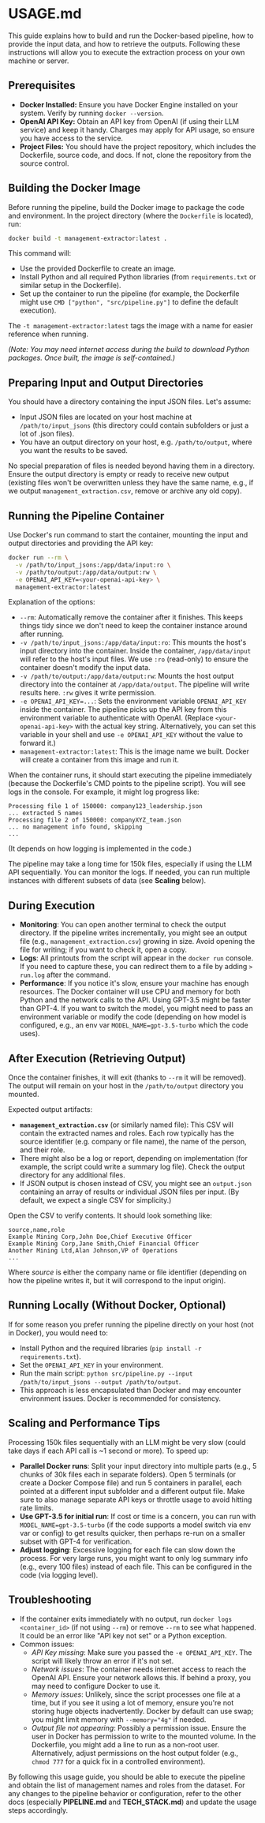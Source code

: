 # USAGE.md

This guide explains how to build and run the Docker-based pipeline, how to provide the input data, and how to retrieve the outputs. Following these instructions will allow you to execute the extraction process on your own machine or server.

## Prerequisites

- **Docker Installed:** Ensure you have Docker Engine installed on your system. Verify by running `docker --version`.
- **OpenAI API Key:** Obtain an API key from OpenAI (if using their LLM service) and keep it handy. Charges may apply for API usage, so ensure you have access to the service.
- **Project Files:** You should have the project repository, which includes the Dockerfile, source code, and docs. If not, clone the repository from the source control.

## Building the Docker Image

Before running the pipeline, build the Docker image to package the code and environment. In the project directory (where the `Dockerfile` is located), run:

```bash
docker build -t management-extractor:latest .
```

This command will:
- Use the provided Dockerfile to create an image.
- Install Python and all required Python libraries (from `requirements.txt` or similar setup in the Dockerfile).
- Set up the container to run the pipeline (for example, the Dockerfile might use `CMD ["python", "src/pipeline.py"]` to define the default execution).

The `-t management-extractor:latest` tags the image with a name for easier reference when running.

*(Note: You may need internet access during the build to download Python packages. Once built, the image is self-contained.)*

## Preparing Input and Output Directories

You should have a directory containing the input JSON files. Let's assume:
- Input JSON files are located on your host machine at `/path/to/input_jsons` (this directory could contain subfolders or just a lot of .json files).
- You have an output directory on your host, e.g. `/path/to/output`, where you want the results to be saved.

No special preparation of files is needed beyond having them in a directory. Ensure the output directory is empty or ready to receive new output (existing files won't be overwritten unless they have the same name, e.g., if we output `management_extraction.csv`, remove or archive any old copy).

## Running the Pipeline Container

Use Docker's run command to start the container, mounting the input and output directories and providing the API key:

```bash
docker run --rm \
  -v /path/to/input_jsons:/app/data/input:ro \
  -v /path/to/output:/app/data/output:rw \
  -e OPENAI_API_KEY=<your-openai-api-key> \
  management-extractor:latest
```

Explanation of the options:
- `--rm`: Automatically remove the container after it finishes. This keeps things tidy since we don't need to keep the container instance around after running.
- `-v /path/to/input_jsons:/app/data/input:ro`: This mounts the host's input directory into the container. Inside the container, `/app/data/input` will refer to the host's input files. We use `:ro` (read-only) to ensure the container doesn't modify the input data.
- `-v /path/to/output:/app/data/output:rw`: Mounts the host output directory into the container at `/app/data/output`. The pipeline will write results here. `:rw` gives it write permission.
- `-e OPENAI_API_KEY=...`: Sets the environment variable `OPENAI_API_KEY` inside the container. The pipeline picks up the API key from this environment variable to authenticate with OpenAI. (Replace `<your-openai-api-key>` with the actual key string. Alternatively, you can set this variable in your shell and use `-e OPENAI_API_KEY` without the value to forward it.)
- `management-extractor:latest`: This is the image name we built. Docker will create a container from this image and run it.

When the container runs, it should start executing the pipeline immediately (because the Dockerfile's CMD points to the pipeline script). You will see logs in the console. For example, it might log progress like:
```
Processing file 1 of 150000: company123_leadership.json
... extracted 5 names
Processing file 2 of 150000: companyXYZ_team.json
... no management info found, skipping
...
```
(It depends on how logging is implemented in the code.)

The pipeline may take a long time for 150k files, especially if using the LLM API sequentially. You can monitor the logs. If needed, you can run multiple instances with different subsets of data (see **Scaling** below).

## During Execution

- **Monitoring**: You can open another terminal to check the output directory. If the pipeline writes incrementally, you might see an output file (e.g., `management_extraction.csv`) growing in size. Avoid opening the file for writing; if you want to check it, open a copy.
- **Logs**: All printouts from the script will appear in the `docker run` console. If you need to capture these, you can redirect them to a file by adding `> run.log` after the command.
- **Performance**: If you notice it's slow, ensure your machine has enough resources. The Docker container will use CPU and memory for both Python and the network calls to the API. Using GPT-3.5 might be faster than GPT-4. If you want to switch the model, you might need to pass an environment variable or modify the code (depending on how model is configured, e.g., an env var `MODEL_NAME=gpt-3.5-turbo` which the code uses).

## After Execution (Retrieving Output)

Once the container finishes, it will exit (thanks to `--rm` it will be removed). The output will remain on your host in the `/path/to/output` directory you mounted.

Expected output artifacts:
- **`management_extraction.csv`** (or similarly named file): This CSV will contain the extracted names and roles. Each row typically has the source identifier (e.g. company or file name), the name of the person, and their role.
- There might also be a log or report, depending on implementation (for example, the script could write a summary log file). Check the output directory for any additional files.
- If JSON output is chosen instead of CSV, you might see an `output.json` containing an array of results or individual JSON files per input. (By default, we expect a single CSV for simplicity.)

Open the CSV to verify contents. It should look something like:

```
source,name,role
Example Mining Corp,John Doe,Chief Executive Officer
Example Mining Corp,Jane Smith,Chief Financial Officer
Another Mining Ltd,Alan Johnson,VP of Operations
...
```

Where *source* is either the company name or file identifier (depending on how the pipeline writes it, but it will correspond to the input origin).

## Running Locally (Without Docker, Optional)

If for some reason you prefer running the pipeline directly on your host (not in Docker), you would need to:
- Install Python and the required libraries (`pip install -r requirements.txt`).
- Set the `OPENAI_API_KEY` in your environment.
- Run the main script: `python src/pipeline.py --input /path/to/input_jsons --output /path/to/output`.
- This approach is less encapsulated than Docker and may encounter environment issues. Docker is recommended for consistency.

## Scaling and Performance Tips

Processing 150k files sequentially with an LLM might be very slow (could take days if each API call is ~1 second or more). To speed up:
- **Parallel Docker runs**: Split your input directory into multiple parts (e.g., 5 chunks of 30k files each in separate folders). Open 5 terminals (or create a Docker Compose file) and run 5 containers in parallel, each pointed at a different input subfolder and a different output file. Make sure to also manage separate API keys or throttle usage to avoid hitting rate limits.
- **Use GPT-3.5 for initial run**: If cost or time is a concern, you can run with `MODEL_NAME=gpt-3.5-turbo` (if the code supports a model switch via env var or config) to get results quicker, then perhaps re-run on a smaller subset with GPT-4 for verification.
- **Adjust logging**: Excessive logging for each file can slow down the process. For very large runs, you might want to only log summary info (e.g., every 100 files) instead of each file. This can be configured in the code (via logging level).

## Troubleshooting

- If the container exits immediately with no output, run `docker logs <container_id>` (if not using `--rm`) or remove `--rm` to see what happened. It could be an error like "API key not set" or a Python exception.
- Common issues:
  - *API Key missing*: Make sure you passed the `-e OPENAI_API_KEY`. The script will likely throw an error if it's not set.
  - *Network issues*: The container needs internet access to reach the OpenAI API. Ensure your network allows this. If behind a proxy, you may need to configure Docker to use it.
  - *Memory issues*: Unlikely, since the script processes one file at a time, but if you see it using a lot of memory, ensure you're not storing huge objects inadvertently. Docker by default can use swap; you might limit memory with `--memory="4g"` if needed.
  - *Output file not appearing*: Possibly a permission issue. Ensure the user in Docker has permission to write to the mounted volume. In the Dockerfile, you might add a line to run as a non-root user. Alternatively, adjust permissions on the host output folder (e.g., `chmod 777` for a quick fix in a controlled environment).

By following this usage guide, you should be able to execute the pipeline and obtain the list of management names and roles from the dataset. For any changes to the pipeline behavior or configuration, refer to the other docs (especially **PIPELINE.md** and **TECH_STACK.md**) and update the usage steps accordingly.

